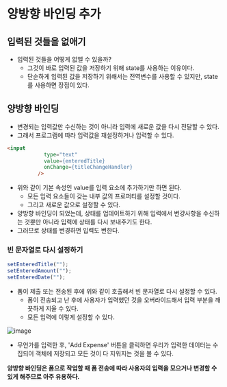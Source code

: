# 양방향 바인딩 추가

## 입력된 것들을 없애기

- 입력된 것들을 어떻게 없앨 수 있을까?
  - 그것이 바로 입력된 값을 저장하기 위해 state를 사용하는 이유이다.
  - 단순하게 입력된 값을 저장하기 위해서는 전역변수를 사용할 수 있지만, state를 사용하면 장점이 있다.

## 양방향 바인딩
- 변경되는 입력값만 수신하는 것이 아니라 입력에 새로운 값을 다시 전달할 수 았다.
- 그래서 프로그램에 따라 입력값을 재설정하거나 입력할 수 있다.

```html
<input
            type="text"
            value={enteredTitle}
            onChange={titleChangeHandler}
          />
```

- 위와 같이 기본 속성인 value를 입력 요소에 추가하기만 하면 된다.
  - 모든 입력 요소들이 갖는 내부 값의 프로퍼티를 설정할 것이다.
  - 그리고 새로운 값으로 설정할 수 있다. 
- 양방향 바인딩이 되었는데, 상태를 업데이트하기 위해 입력에서 변걍사항을 수신하는 것뿐만 아니라 입력에 상태를 다시 보내주기도 한다.
- 그러므로 상태를 변경하면 입력도 변한다.

### 빈 문자열로 다시 설정하기

```jsx
setEnteredTitle("");
setEnteredAmount("");
setEnteredDate("");
```

- 폼이 제출 또는 전송된 후에 위와 같이 호출해서 빈 문자열로 다시 설정할 수 있다.
  - 폼이 전송되고 난 후에 사용자가 입력했던 것을 오버라이드해서 입력 부분을 깨끗하게 지울 수 있다. 
  - 모든 입력에 이렇게 설정할 수 있다.

![image](https://user-images.githubusercontent.com/88325253/165105322-441c8825-5c93-487f-bb79-10b14ce9ae83.png)

- 무언가를 입력한 후, 'Add Expense' 버튼을 클릭하면 우리가 입력한 데이터는 수집되어 객체에 저장되고 모든 것이 다 지워지는 것을 볼 수 있다.

**양방향 바인딩은 폼으로 작업할 때 폼 전송에 따라 사용자의 입력을 모으거나 변경할 수 있게 해주므로 아주 유용하다.**
